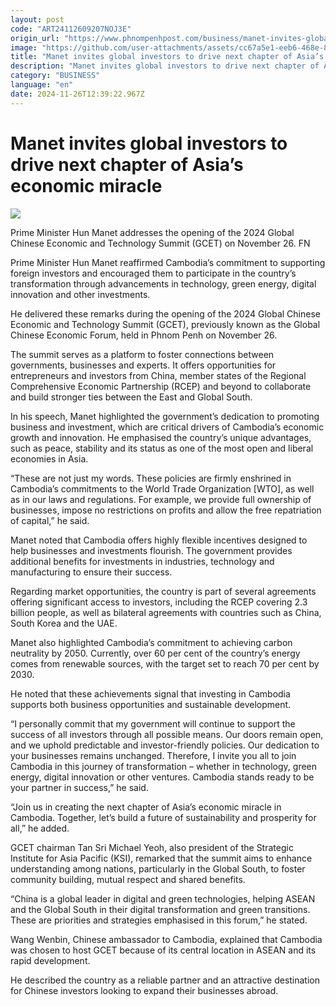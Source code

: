 ```yaml
---
layout: post
code: "ART24112609207NOJ3E"
origin_url: "https://www.phnompenhpost.com/business/manet-invites-global-investors-to-drive-next-chapter-of-asia-s-economic-miracle"
image: "https://github.com/user-attachments/assets/cc67a5e1-eeb6-468e-89eb-3897cecf1782"
title: "Manet invites global investors to drive next chapter of Asia’s economic miracle"
description: "​​Manet invites global investors to drive next chapter of Asia’s economic miracle​"
category: "BUSINESS"
language: "en"
date: 2024-11-26T12:39:22.967Z
---
```


# Manet invites global investors to drive next chapter of Asia’s economic miracle

![](https://github.com/user-attachments/assets/74bf503e-e08f-41bc-be92-80310d101898)

Prime Minister Hun Manet addresses the opening of the 2024 Global Chinese Economic and Technology Summit (GCET) on November 26. FN

Prime Minister Hun Manet reaffirmed Cambodia’s commitment to supporting foreign investors and encouraged them to participate in the country’s transformation through advancements in technology, green energy, digital innovation and other investments.

He delivered these remarks during the opening of the 2024 Global Chinese Economic and Technology Summit (GCET), previously known as the Global Chinese Economic Forum, held in Phnom Penh on November 26.

The summit serves as a platform to foster connections between governments, businesses and experts. It offers opportunities for entrepreneurs and investors from China, member states of the Regional Comprehensive Economic Partnership (RCEP) and beyond to collaborate and build stronger ties between the East and Global South.

In his speech, Manet highlighted the government’s dedication to promoting business and investment, which are critical drivers of Cambodia’s economic growth and innovation. He emphasised the country’s unique advantages, such as peace, stability and its status as one of the most open and liberal economies in Asia.

“These are not just my words. These policies are firmly enshrined in Cambodia’s commitments to the World Trade Organization \[WTO\], as well as in our laws and regulations. For example, we provide full ownership of businesses, impose no restrictions on profits and allow the free repatriation of capital,” he said.

Manet noted that Cambodia offers highly flexible incentives designed to help businesses and investments flourish. The government provides additional benefits for investments in industries, technology and manufacturing to ensure their success.

Regarding market opportunities, the country is part of several agreements offering significant access to investors, including the RCEP covering 2.3 billion people, as well as bilateral agreements with countries such as China, South Korea and the UAE.

Manet also highlighted Cambodia’s commitment to achieving carbon neutrality by 2050. Currently, over 60 per cent of the country’s energy comes from renewable sources, with the target set to reach 70 per cent by 2030.

He noted that these achievements signal that investing in Cambodia supports both business opportunities and sustainable development.

“I personally commit that my government will continue to support the success of all investors through all possible means. Our doors remain open, and we uphold predictable and investor-friendly policies. Our dedication to your businesses remains unchanged. Therefore, I invite you all to join Cambodia in this journey of transformation – whether in technology, green energy, digital innovation or other ventures. Cambodia stands ready to be your partner in success,” he said.

“Join us in creating the next chapter of Asia’s economic miracle in Cambodia. Together, let’s build a future of sustainability and prosperity for all,” he added.

GCET chairman Tan Sri Michael Yeoh, also president of the Strategic Institute for Asia Pacific (KSI), remarked that the summit aims to enhance understanding among nations, particularly in the Global South, to foster community building, mutual respect and shared benefits.

“China is a global leader in digital and green technologies, helping ASEAN and the Global South in their digital transformation and green transitions. These are priorities and strategies emphasised in this forum,” he stated.

Wang Wenbin, Chinese ambassador to Cambodia, explained that Cambodia was chosen to host GCET because of its central location in ASEAN and its rapid development.

He described the country as a reliable partner and an attractive destination for Chinese investors looking to expand their businesses abroad.